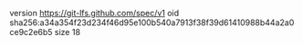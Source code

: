 version https://git-lfs.github.com/spec/v1
oid sha256:a34a354f23d234f46d95e100b540a7913f38f39d61410988b44a2a0ce9c2e6b5
size 18

